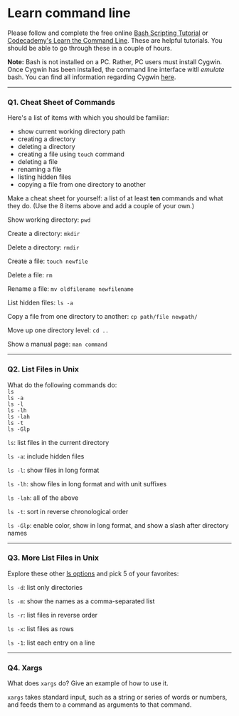 # Learn command line

Please follow and complete the free online [Bash Scripting Tutorial](https://ryanstutorials.net/bash-scripting-tutorial/) or [Codecademy's Learn the Command Line](https://www.codecademy.com/learn/learn-the-command-line). These are helpful tutorials. You should be able to go through these in a couple of hours.

**Note:** Bash is not installed on a PC. Rather, PC users must install Cygwin. Once Cygwin has been installed, the command line interface witll _emulate_ bash. You can find all information regarding Cygwin [here](https://www.cygwin.com/).

---

### Q1.  Cheat Sheet of Commands  

Here's a list of items with which you should be familiar:  
* show current working directory path
* creating a directory
* deleting a directory
* creating a file using `touch` command
* deleting a file
* renaming a file
* listing hidden files
* copying a file from one directory to another

Make a cheat sheet for yourself: a list of at least **ten** commands and what they do.  (Use the 8 items above and add a couple of your own.)  

Show working directory: `pwd`

Create a directory: `mkdir`

Delete a directory: `rmdir`

Create a file: `touch newfile`

Delete a file: `rm`

Rename a file: `mv oldfilename newfilename`

List hidden files: `ls -a`

Copy a file from one directory to another: `cp path/file newpath/`

Move up one directory level: `cd ..`

Show a manual page: `man command`


---

### Q2.  List Files in Unix   

What do the following commands do:  
`ls`  
`ls -a`  
`ls -l`  
`ls -lh`  
`ls -lah`  
`ls -t`  
`ls -Glp`  

`ls`: list files in the current directory

`ls -a`: include hidden files

`ls -l`: show files in long format

`ls -lh`: show files in long format and with unit suffixes

`ls -lah`: all of the above

`ls -t`: sort in reverse chronological order

`ls -Glp`: enable color, show in long format, and show a slash after directory names


---

### Q3.  More List Files in Unix  

Explore these other [ls options](http://www.techonthenet.com/unix/basic/ls.php) and pick 5 of your favorites:

`ls -d`: list only directories

`ls -m`: show the names as a comma-separated list

`ls -r`: list files in reverse order

`ls -x`: list files as rows

`ls -1`: list each entry on a line

---

### Q4.  Xargs   

What does `xargs` do? Give an example of how to use it.

`xargs` takes standard input, such as a string or series of words or numbers, and feeds them to a command as arguments to that command.

 


